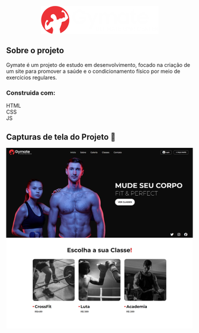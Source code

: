 <p align="center">
  <img src="https://github.com/salazarleo/Gymate/raw/master/imagens/logo.png" alt="Logo">
</p>

## Sobre o projeto
Gymate é um projeto de estudo em desenvolvimento, focado na criação de um site para promover a saúde e o condicionamento físico por meio de exercícios regulares.

### Construida com:
HTML <br>
CSS  <br>
JS

## Capturas de tela do Projeto 📸
![Print1](https://github.com/salazarleo/Gymate/blob/master/imagens/print%201.png)
![Print2](https://github.com/salazarleo/Gymate/blob/master/imagens/print%202.png)
